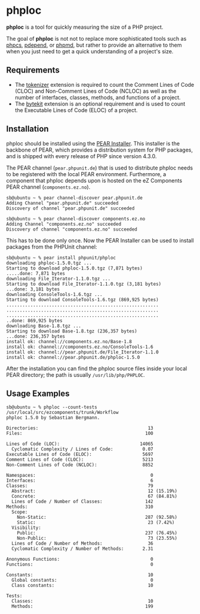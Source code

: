 phploc
======

**phploc** is a tool for quickly measuring the size of a PHP project.

The goal of **phploc** is not not to replace more sophisticated tools such as [phpcs](http://pear.php.net/PHP_CodeSniffer), [pdepend](http://pdepend.org/), or [phpmd](http://phpmd.org/), but rather to provide an alternative to them when you just need to get a quick understanding of a project's size.

Requirements
------------

* The [tokenizer](http://www.php.net/tokenizer) extension is required to count the Comment Lines of Code (CLOC) and Non-Comment Lines of Code (NCLOC) as well as the number of interfaces, classes, methods, and functions of a project.
* The [bytekit](http://www.bytekit.org/) extension is an optional requirement and is used to count the Executable Lines of Code (ELOC) of a project.

Installation
------------

phploc should be installed using the [PEAR Installer](http://pear.php.net/). This installer is the backbone of PEAR, which provides a distribution system for PHP packages, and is shipped with every release of PHP since version 4.3.0.

The PEAR channel (`pear.phpunit.de`) that is used to distribute phploc needs to be registered with the local PEAR environment. Furthermore, a component that phploc depends upon is hosted on the eZ Components PEAR channel (`components.ez.no`).

    sb@ubuntu ~ % pear channel-discover pear.phpunit.de
    Adding Channel "pear.phpunit.de" succeeded
    Discovery of channel "pear.phpunit.de" succeeded

    sb@ubuntu ~ % pear channel-discover components.ez.no
    Adding Channel "components.ez.no" succeeded
    Discovery of channel "components.ez.no" succeeded

This has to be done only once. Now the PEAR Installer can be used to install packages from the PHPUnit channel:

    sb@ubuntu ~ % pear install phpunit/phploc
    downloading phploc-1.5.0.tgz ...
    Starting to download phploc-1.5.0.tgz (7,871 bytes)
    .....done: 7,871 bytes
    downloading File_Iterator-1.1.0.tgz ...
    Starting to download File_Iterator-1.1.0.tgz (3,181 bytes)
    ...done: 3,181 bytes
    downloading ConsoleTools-1.6.tgz ...
    Starting to download ConsoleTools-1.6.tgz (869,925 bytes)
    .........................................................
    .........................................................
    .........................................................
    ..done: 869,925 bytes
    downloading Base-1.8.tgz ...
    Starting to download Base-1.8.tgz (236,357 bytes)
    ...done: 236,357 bytes
    install ok: channel://components.ez.no/Base-1.8
    install ok: channel://components.ez.no/ConsoleTools-1.6
    install ok: channel://pear.phpunit.de/File_Iterator-1.1.0
    install ok: channel://pear.phpunit.de/phploc-1.5.0

After the installation you can find the phploc source files inside your local PEAR directory; the path is usually `/usr/lib/php/PHPLOC`.

Usage Examples
--------------

    sb@ubuntu ~ % phploc --count-tests /usr/local/src/ezcomponents/trunk/Workflow
    phploc 1.5.0 by Sebastian Bergmann.

    Directories:                                         13
    Files:                                              100

    Lines of Code (LOC):                              14065
      Cyclomatic Complexity / Lines of Code:           0.07
    Executable Lines of Code (ELOC):                   5697
    Comment Lines of Code (CLOC):                      5213
    Non-Comment Lines of Code (NCLOC):                 8852

    Namespaces:                                           0
    Interfaces:                                           6
    Classes:                                             79
      Abstract:                                          12 (15.19%)
      Concrete:                                          67 (84.81%)
      Lines of Code / Number of Classes:                142
    Methods:                                            310
      Scope:
        Non-Static:                                     287 (92.58%)
        Static:                                          23 (7.42%)
      Visibility:
        Public:                                         237 (76.45%)
        Non-Public:                                      73 (23.55%)
      Lines of Code / Number of Methods:                 36
      Cyclomatic Complexity / Number of Methods:       2.31

    Anonymous Functions:                                  0
    Functions:                                            0

    Constants:                                           10
      Global constants:                                   0
      Class constants:                                   10

    Tests:
      Classes:                                           10
      Methods:                                          199
